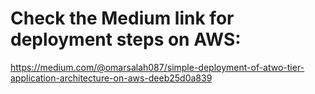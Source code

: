 # Check the Medium link for deployment steps on AWS:
https://medium.com/@omarsalah087/simple-deployment-of-atwo-tier-application-architecture-on-aws-deeb25d0a839
